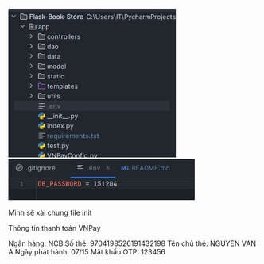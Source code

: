 ![img.png](img.png)
![img_1.png](img_1.png)

Mình sẽ xài chung file init

Thông tin thanh toán VNPay

Ngân hàng: NCB
Số thẻ: 9704198526191432198
Tên chủ thẻ: NGUYEN VAN A
Ngày phát hành: 07/15
Mật khẩu OTP: 123456
